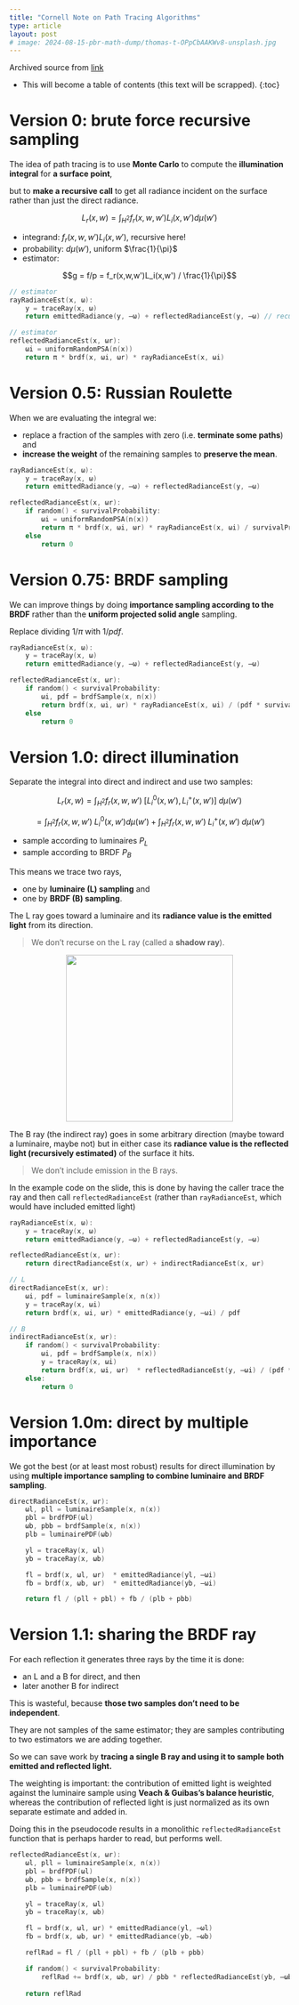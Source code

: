 ```yaml
---
title: "Cornell Note on Path Tracing Algorithms"
type: article
layout: post
# image: 2024-08-15-pbr-math-dump/thomas-t-OPpCbAAKWv8-unsplash.jpg
---
```

Archived source from [link](https://www.cs.cornell.edu/courses/cs6630/2022fa/)

* This will become a table of contents (this text will be scrapped).
{:toc}

# Version 0: brute force recursive sampling
The idea of path tracing is to use **Monte Carlo** to compute the **illumination integral** for **a surface point**, 

but to **make a recursive call** to get all radiance incident on the surface rather than just the direct radiance.

$$L_r(x,w)=\int_{H^2}f_r(x,w,w')L_i(x,w')d\mu(w')$$

- integrand: $f_r(x,w,w')L_i(x,w')$, recursive here!
- probability: $d\mu(w')$, uniform $\frac{1}{\pi}$
- estimator:

$$g = f/p = f_r(x,w,w')L_i(x,w') / \frac{1}{\pi}$$

```c
// estimator
rayRadianceEst(x, ω): 
    y = traceRay(x, ω) 
    return emittedRadiance(y, –ω) + reflectedRadianceEst(y, –ω) // recursive

// estimator
reflectedRadianceEst(x, ωr): 
    ωi = uniformRandomPSA(n(x)) 
    return π * brdf(x, ωi, ωr) * rayRadianceEst(x, ωi)
```

# Version 0.5: Russian Roulette
When we are evaluating the integral we:
- replace a fraction of the samples with zero (i.e. **terminate some paths**) and 
- **increase the weight** of the remaining samples to **preserve the mean**.

```c
rayRadianceEst(x, ω): 
    y = traceRay(x, ω) 
    return emittedRadiance(y, –ω) + reflectedRadianceEst(y, –ω) 

reflectedRadianceEst(x, ωr): 
    if random() < survivalProbability: 
        ωi = uniformRandomPSA(n(x)) 
        return π * brdf(x, ωi, ωr) * rayRadianceEst(x, ωi) / survivalProbability 
    else 
        return 0
```

# Version 0.75: BRDF sampling
We can improve things by doing **importance sampling according to the BRDF** rather than the **uniform projected solid angle** sampling.

Replace dividing $1/\pi$ with $1/pdf$.

```c
rayRadianceEst(x, ω): 
    y = traceRay(x, ω) 
    return emittedRadiance(y, –ω) + reflectedRadianceEst(y, –ω) 

reflectedRadianceEst(x, ωr): 
    if random() < survivalProbability: 
        ωi, pdf = brdfSample(x, n(x)) 
        return brdf(x, ωi, ωr) * rayRadianceEst(x, ωi) / (pdf * survivalProbability) 
    else 
        return 0
```

# Version 1.0: direct illumination
Separate the integral into direct and indirect and use two samples:

$$L_r(x,w)=\int_{H^2}f_r(x,w,w') \; [L_i^{0}(x,w'), L_i^{+}(x,w')] \; d\mu(w')$$

$$=\int_{H^2}f_r(x,w,w') \; L_i^{0}(x,w')d\mu(w') + \int_{H^2}f_r(x,w,w') \; L_i^{+}(x,w') \; d\mu(w')$$

- sample according to luminaires $P_L$
- sample according to BRDF $P_B$

This means we trace two rays, 

- one by **luminaire (L) sampling** and 
- one by **BRDF (B) sampling**.

The L ray goes toward a luminaire and its **radiance value is the emitted light** from its direction.

> We don’t recurse on the L ray (called a **shadow ray**).  

<img src="https://upload.wikimedia.org/wikipedia/commons/thumb/8/83/Ray_trace_diagram.svg/2880px-Ray_trace_diagram.svg.png" style="display:block; margin:auto;" width="300">
<!-- <figcaption style="text-align:center; font-size:15px; font-style:italic;"><a href="https://www.researchgate.net/publication/258008934_Voxel_Based_Indirect_Illumination_using_Spherical_Harmonics" style="color:lightgrey">Source</a> </figcaption> -->

The B ray (the indirect ray) goes in some arbitrary direction (maybe toward a luminaire, maybe not) but in either case its **radiance value is the reflected light (recursively estimated)** of the surface it hits.  

> We don’t include emission in the B rays.  

In the example code on the slide, this is done by having the caller trace the ray and then call `reflectedRadianceEst` (rather than `rayRadianceEst`, which would have included emitted light)

```c
rayRadianceEst(x, ω): 
    y = traceRay(x, ω) 
    return emittedRadiance(y, –ω) + reflectedRadianceEst(y, –ω) 

reflectedRadianceEst(x, ωr): 
    return directRadianceEst(x, ωr) + indirectRadianceEst(x, ωr) 

// L
directRadianceEst(x, ωr): 
    ωi, pdf = luminaireSample(x, n(x)) 
    y = traceRay(x, ωi) 
    return brdf(x, ωi, ωr) * emittedRadiance(y, –ωi) / pdf

// B
indirectRadianceEst(x, ωr): 
    if random() < survivalProbability: 
        ωi, pdf = brdfSample(x, n(x)) 
        y = traceRay(x, ωi) 
        return brdf(x, ωi, ωr)  * reflectedRadianceEst(y, –ωi) / (pdf * survivalProbability) 
    else: 
        return 0
```

# Version 1.0m: direct by multiple importance
We got the best (or at least most robust) results for direct illumination by using **multiple importance sampling to combine luminaire and BRDF sampling**.

```c
directRadianceEst(x, ωr): 
    ωl, pll = luminaireSample(x, n(x)) 
    pbl = brdfPDF(ωl) 
    ωb, pbb = brdfSample(x, n(x)) 
    plb = luminairePDF(ωb) 

    yl = traceRay(x, ωl) 
    yb = traceRay(x, ωb) 

    fl = brdf(x, ωl, ωr)  * emittedRadiance(yl, –ωi) 
    fb = brdf(x, ωb, ωr)  * emittedRadiance(yb, –ωi) 

    return fl / (pll + pbl) + fb / (plb + pbb)
```

# Version 1.1: sharing the BRDF ray
For each reflection it generates three rays by the time it is done: 
- an L and a B for direct, and then 
- later another B for indirect

This is wasteful, because **those two samples don’t need to be independent**. 

They are not samples of the same estimator; they are samples contributing to two estimators we are adding together. 

So we can save work by **tracing a single B ray and using it to sample both emitted and reflected light.**  

The weighting is important: the contribution of emitted light is weighted against the luminaire sample using **Veach & Guibas’s balance heuristic**, whereas the contribution of reflected light is just normalized as its own separate estimate and added in.

Doing this in the pseudocode results in a monolithic `reflectedRadianceEst` function that is perhaps 
harder to read, but performs well.

```c
reflectedRadianceEst(x, ωr): 
    ωl, pll = luminaireSample(x, n(x)) 
    pbl = brdfPDF(ωl) 
    ωb, pbb = brdfSample(x, n(x)) 
    plb = luminairePDF(ωb) 

    yl = traceRay(x, ωl) 
    yb = traceRay(x, ωb) 

    fl = brdf(x, ωl, ωr) * emittedRadiance(yl, –ωl) 
    fb = brdf(x, ωb, ωr) * emittedRadiance(yb, –ωb) 

    reflRad = fl / (pll + pbl) + fb / (plb + pbb) 

    if random() < survivalProbability: 
        reflRad += brdf(x, ωb, ωr) / pbb * reflectedRadianceEst(yb, –ωb) / survivalProbability 
    
    return reflRad
```

<!-- Note that none of these methods will do a good job of sampling paths that undergo specular 
transport between a small light source and a diffuse surface (that is, “caustic” paths). -->